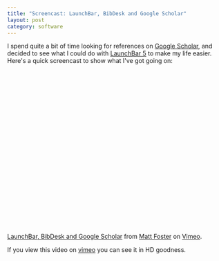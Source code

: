 ```yaml
--- 
title: "Screencast: LaunchBar, BibDesk and Google Scholar"
layout: post
category: software
---
```

I spend quite a bit of time looking for references on [Google Scholar](http://scholar.google.com/ "Google Scholar"), and decided to see what I could do with [LaunchBar 5](http://www.obdev.at/products/launchbar/index.html "LaunchBar 5 Beta") to make my life easier. Here's a quick screencast to show what I've got going on: 

<object width="600" height="375"><param name="allowfullscreen" value="true" /><param name="allowscriptaccess" value="always" /><param name="movie" value="http://vimeo.com/moogaloop.swf?clip_id=3066905&amp;server=vimeo.com&amp;show_title=1&amp;show_byline=1&amp;show_portrait=0&amp;color=00ADEF&amp;fullscreen=1" /><embed src="http://vimeo.com/moogaloop.swf?clip_id=3066905&amp;server=vimeo.com&amp;show_title=1&amp;show_byline=1&amp;show_portrait=0&amp;color=00ADEF&amp;fullscreen=1" type="application/x-shockwave-flash" allowfullscreen="true" allowscriptaccess="always" width="600" height="375"></embed></object><br /><a href="http://vimeo.com/3066905">LaunchBar, BibDesk and Google Scholar</a> from <a href="http://vimeo.com/user750148">Matt Foster</a> on <a href="http://vimeo.com">Vimeo</a>.

If you view this video on [vimeo](http://www.vimeo.com/3066905 "LaunchBar, BibDesk and Google Scholar on Vimeo") you can see it in HD goodness.
